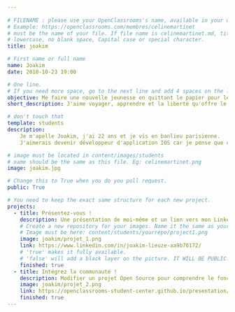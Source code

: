 ```yaml
---
  
# FILENAME : please use your OpenClassrooms's name, available in your url.
# Example: https://openclassrooms.com/membres/celinemartinet
# must be the name of your file. If file name is celinemartinet.md, title is celinemartinet.
# lowercase, no blank space, Capital case or special character.
title: joakim

# First name or full name
name: Joakim
date: 2018-10-23 19:00

# One line.
# If you need more space, go to the next line and add 4 spaces on the left, as in 'description'.
objective: Me faire une nouvelle jeunesse en quittant le papier pour le digital.
short_description: J'aime voyager, apprendre et la liberté qu'offre le métier de dévellopeur.

# don't touch that
template: students
description:
    Je m'apelle Joakim, j'ai 22 ans et je vis en banlieu parisienne.
    J'aimerais devenir développeur d'application IOS car je pense que c'est un marché intéressant     ou l'innovation est constante.

# image must be located in content/images/students
# name should be the same as this file. Eg: celinemartinet.png
image: joakim.jpg

# Change this to True when you do you pull request.
public: True

# You need to keep the exact same structure for each new project.
projects:
  - title: Présentez-vous !
    description: Une présentation de moi-même et un lien vers mon LinkedIn.
    # Create a new repository for your images. Name it the same as your nickname and profile picture.
    # Image must be here: content/students/yourrepo/project1.png
    image: joakim/projet_1.png
    link: https://www.linkedin.com/in/joakim-lieuze-aa9b70172/
    # 'true' makes it fully available.
    # 'false' will add a black layer on the picture. IT WILL BE PUBLIC!
    finished: true
  - title: Intégrez la communauté !
    description: Modifier un projet Open Source pour comprendre le fonctionnement de Git, de Github et des pull requests.
    image: joakim/projet_2.png
    link: https://openclassrooms-student-center.github.io/presentation/students/joakim.html
    finished: true
---
```

